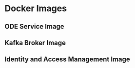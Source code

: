 # Docker Images

## ODE Service Image

## Kafka Broker Image

## Identity and Access Management Image

